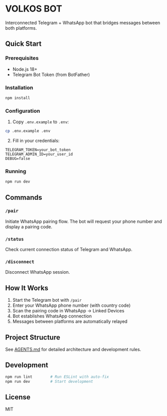 # VOLKOS BOT

Interconnected Telegram + WhatsApp bot that bridges messages between both platforms.

## Quick Start

### Prerequisites
- Node.js 18+
- Telegram Bot Token (from BotFather)

### Installation

```bash
npm install
```

### Configuration

1. Copy `.env.example` to `.env`:
```bash
cp .env.example .env
```

2. Fill in your credentials:
```env
TELEGRAM_TOKEN=your_bot_token
TELEGRAM_ADMIN_ID=your_user_id
DEBUG=false
```

### Running

```bash
npm run dev
```

## Commands

### `/pair`
Initiate WhatsApp pairing flow. The bot will request your phone number and display a pairing code.

### `/status`
Check current connection status of Telegram and WhatsApp.

### `/disconnect`
Disconnect WhatsApp session.

## How It Works

1. Start the Telegram bot with `/pair`
2. Enter your WhatsApp phone number (with country code)
3. Scan the pairing code in WhatsApp → Linked Devices
4. Bot establishes WhatsApp connection
5. Messages between platforms are automatically relayed

## Project Structure

See [AGENTS.md](./AGENTS.md) for detailed architecture and development rules.

## Development

```bash
npm run lint        # Run ESLint with auto-fix
npm run dev         # Start development
```

## License

MIT
